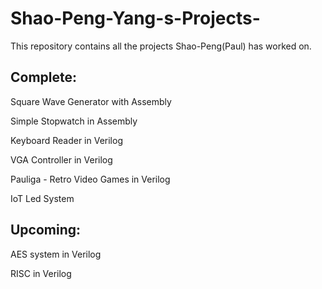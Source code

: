 # Shao-Peng-Yang-s-Projects-
This repository contains all the projects Shao-Peng(Paul) has worked on. 

## Complete:

Square Wave Generator with Assembly 

Simple Stopwatch in Assembly 

Keyboard Reader in Verilog

VGA Controller in Verilog

Pauliga - Retro Video Games in Verilog 

IoT Led System 

## Upcoming:

AES system in Verilog 

RISC in Verilog 
